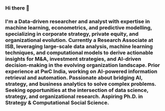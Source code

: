 ### Hi there 👋 
### I'm a Data-driven researcher and analyst with expertise in machine learning, econometrics, and predictive modelling, specializing in corporate strategy, private equity, and organizational evolution. Currently a Research Associate at ISB, leveraging large-scale data analysis, machine learning techniques, and computational models to derive actionable insights for M&A, investment strategies, and AI-driven decision-making in the evolving organization landscape. Prior experience at PwC India, working on AI-powered information retrieval and automation. Passionate about bridging AI, strategy, and business analytics to solve complex problems. Seeking opportunities at the intersection of data science, strategy, and organizational research. Aspiring Ph.D. in Strategy & Computational Social Science.
